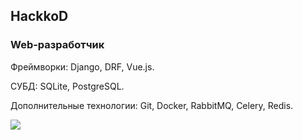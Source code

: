 ## HackkoD

### Web-разработчик



Фреймворки: Django, DRF, Vue.js.

СУБД: SQLite, PostgreSQL.

Дополнительные технологии: Git, Docker, RabbitMQ, Celery, Redis.

![](http://github-profile-summary-cards.vercel.app/api/cards/profile-details?username=hackkod&theme=ayu_mirage)
